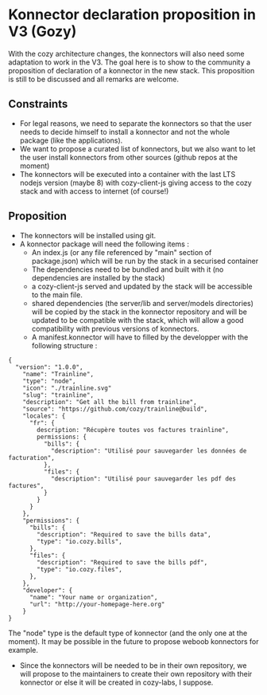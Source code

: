 # Konnector declaration proposition in V3 (Gozy)

With the cozy architecture changes, the konnectors will also need some adaptation to work in the V3. The goal here is to show
to the community a proposition of declaration of a konnector in the new stack. This proposition is still to be discussed and all
remarks are welcome.

## Constraints

- For legal reasons, we need to separate the konnectors so that the user needs to decide himself to install a konnector
  and not the whole package (like the applications).
- We want to propose a curated list of konnectors, but we also want to let the user install konnectors from other
  sources (github repos at the moment)
- The konnectors will be executed into a container with the last LTS nodejs version (maybe 8) with cozy-client-js giving access to the cozy stack and with access to internet (of course!)

## Proposition

 - The konnectors will be installed using git.
 - A konnector package will need the following items :
    - An index.js (or any file referenced by "main" section of package.json) which will be run by the stack in a securised container
    - The dependencies need to be bundled and built with it (no dependencies are installed by the stack)
    - a cozy-client-js served and updated by the stack will be accessible to the main file.
    - shared dependencies (the server/lib and server/models directories) will be copied by the stack in the konnector repository
      and will be updated to be compatible with the stack, which will allow a good compatibility with previous versions of
      konnectors.
    - A manifest.konnector will have to filled by the developper with the following structure :

```
{
  "version": "1.0.0",
    "name": "Trainline",
    "type": "node",
    "icon": "./trainline.svg"
    "slug": "trainline",
    "description": "Get all the bill from trainline",
    "source": "https://github.com/cozy/trainline@build",
    "locales": {
      "fr": {
        description: "Récupère toutes vos factures trainline",
        permissions: {
          "bills": {
            "description": "Utilisé pour sauvegarder les données de facturation",
          },
          "files": {
            "description": "Utilisé pour sauvegarder les pdf des factures",
          }
        }
      }
    },
    "permissions": {
      "bills": {
        "description": "Required to save the bills data",
        "type": "io.cozy.bills",
      },
      "files": {
        "description": "Required to save the bills pdf",
        "type": "io.cozy.files",
      },
    },
    "developer": {
      "name": "Your name or organization",
      "url": "http://your-homepage-here.org"
    }
}
```

The "node" type is the default type of konnector (and the only one at the moment). It may be
possible in the future to propose weboob konnectors for example.

 - Since the konnectors will be needed to be in their own repository, we will propose to the maintainers to create their own repository with
 their konnector or else it will be created in cozy-labs, I suppose.



